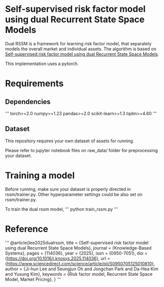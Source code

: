 # Self-supervised risk factor model using dual Recurrent State Space Models

Dual RSSM is a framework for learning risk factor model, that separately models the overall market and individual assets.
The algorithm is based on [Self-supervised risk factor model using dual Recurrent State Space Models](https://www.sciencedirect.com/science/article/abs/pii/S0950705125010810).

This implementation uses a pytorch.


# Requirements

## Dependencies

'''
torch>=2.0
numpy>=1.23
pandas>=2.0
scikit-learn>=1.3
tqdm>=4.60
'''


## Dataset

This repository requires your own dataset of assets for running.

Please refer to jupyter notebook files on raw_data/ folder for preprocessing your dataset.


# Training a model

Before running, make sure your dataset is properly directed in rssm/trainer.py.
Other hyperparameter settings could be also set on rssm/trainer.py.

To train the dual rssm model,
'''
python train_rssm.py
'''


# Reference 

'''
@article{lee2025dualrssm,
title = {Self-supervised risk factor model using dual Recurrent State Space Models},
journal = {Knowledge-Based Systems},
pages = {114036},
year = {2025},
issn = {0950-7051},
doi = {https://doi.org/10.1016/j.knosys.2025.114036},
url = {https://www.sciencedirect.com/science/article/pii/S0950705125010810},
author = {Ji-hun Lee and Seungjun Oh and Jongchan Park and Da-Hea Kim and Yusung Kim},
keywords = {Risk factor model, Recurrent State Space Model, Market Pricing},
}
'''
